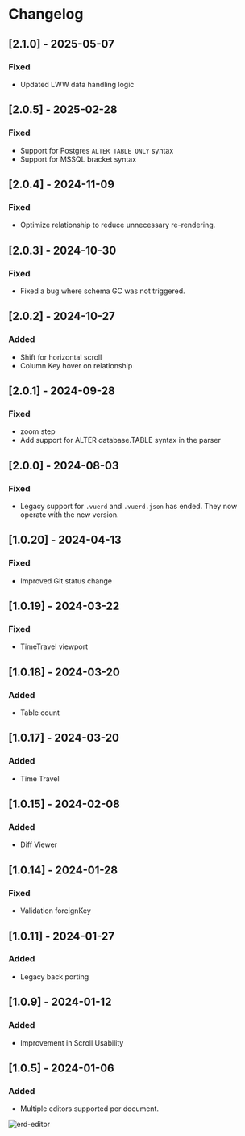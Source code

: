 # Changelog

## [2.1.0] - 2025-05-07

### Fixed

- Updated LWW data handling logic

## [2.0.5] - 2025-02-28

### Fixed

- Support for Postgres `ALTER TABLE ONLY` syntax
- Support for MSSQL bracket syntax

## [2.0.4] - 2024-11-09

### Fixed

- Optimize relationship to reduce unnecessary re-rendering.

## [2.0.3] - 2024-10-30

### Fixed

- Fixed a bug where schema GC was not triggered.

## [2.0.2] - 2024-10-27

### Added

- Shift for horizontal scroll
- Column Key hover on relationship

## [2.0.1] - 2024-09-28

### Fixed

- zoom step
- Add support for ALTER database.TABLE syntax in the parser

## [2.0.0] - 2024-08-03

### Fixed

- Legacy support for `.vuerd` and `.vuerd.json` has ended. They now operate with the new version.

## [1.0.20] - 2024-04-13

### Fixed

- Improved Git status change

## [1.0.19] - 2024-03-22

### Fixed

- TimeTravel viewport

## [1.0.18] - 2024-03-20

### Added

- Table count

## [1.0.17] - 2024-03-20

### Added

- Time Travel

## [1.0.15] - 2024-02-08

### Added

- Diff Viewer

## [1.0.14] - 2024-01-28

### Fixed

- Validation foreignKey

## [1.0.11] - 2024-01-27

### Added

- Legacy back porting

## [1.0.9] - 2024-01-12

### Added

- Improvement in Scroll Usability

## [1.0.5] - 2024-01-06

### Added

- Multiple editors supported per document.

![erd-editor](https://github.com/dineug/erd-editor/blob/main/img/supports-multiple-editors-per-document.webp?raw=true)
